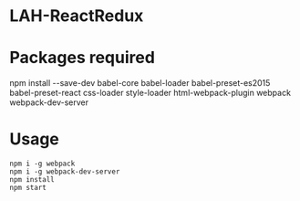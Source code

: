 # LAH-ReactRedux
# Packages required
npm install --save-dev babel-core babel-loader babel-preset-es2015 babel-preset-react css-loader style-loader html-webpack-plugin webpack webpack-dev-server

# Usage
```
npm i -g webpack
npm i -g webpack-dev-server
npm install
npm start
```
